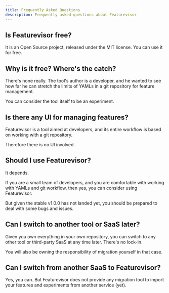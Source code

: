 ```yaml
---
title: Frequently Asked Questions
description: Frequently asked questions about Featurevisor
---
```


## Is Featurevisor free?

It is an Open Source project, released under the MIT license. You can use it for free.

## Why is it free? Where's the catch?

There's none really. The tool's author is a developer, and he wanted to see how far he can stretch the limits of YAMLs in a git repository for feature management.

You can consider the tool itself to be an experiment.

## Is there any UI for managing features?

Featurevisor is a tool aimed at developers, and its entire workflow is based on working with a git repository.

Therefore there is no UI involved.

## Should I use Featurevisor?

It depends.

If you are a small team of developers, and you are comfortable with working with YAMLs and git workflow, then yes, you can consider using Featurevisor.

But given the stable v1.0.0 has not landed yet, you should be prepared to deal with some bugs and issues.

## Can I switch to another tool or SaaS later?

Given you own everything in your own repository, you can switch to any other tool or third-party SaaS at any time later. There's no lock-in.

You will also be owning the responsibility of migration yourself in that case.

## Can I switch from another SaaS to Featurevisor?

Yes, you can. But Featurevisor does not provide any migration tool to import your features and experiments from another service (yet).
